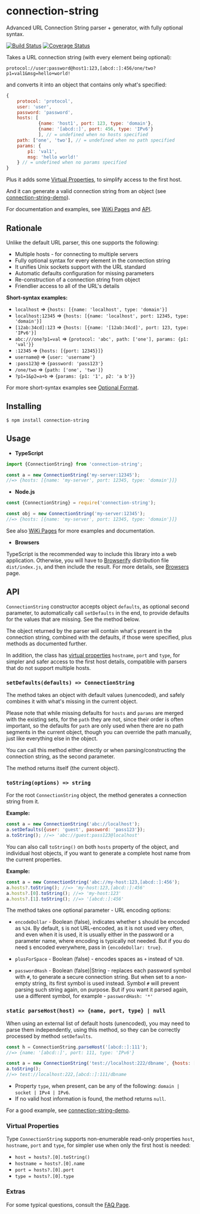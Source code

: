 connection-string
=================

Advanced URL Connection String parser + generator, with fully optional syntax.

[![Build Status](https://travis-ci.org/vitaly-t/connection-string.svg?branch=master)](https://travis-ci.org/vitaly-t/connection-string)
[![Coverage Status](https://coveralls.io/repos/vitaly-t/connection-string/badge.svg?branch=master)](https://coveralls.io/r/vitaly-t/connection-string?branch=master)

Takes a URL connection string (with every element being optional):

```
protocol://user:password@host1:123,[abcd::]:456/one/two?p1=val1&msg=hello+world!
```

and converts it into an object that contains only what's specified:

```js
{
    protocol: 'protocol',
    user: 'user',
    password: 'password',
    hosts: [
            {name: 'host1', port: 123, type: 'domain'},
            {name: '[abcd::]', port: 456, type: 'IPv6'}
            ], // = undefined when no hosts specified
    path: ['one', 'two'], // = undefined when no path specified
    params: {
        p1: 'val1',
        msg: 'hello world!'
    } // = undefined when no params specified
}
```

Plus it adds some [Virtual Properties], to simplify access to the first host.

And it can generate a valid connection string from an object (see [connection-string-demo]).

For documentation and examples, see [WiKi Pages] and [API].

## Rationale

Unlike the default URL parser, this one supports the following:

* Multiple hosts - for connecting to multiple servers
* Fully optional syntax for every element in the connection string
* It unifies Unix sockets support with the URL standard
* Automatic defaults configuration for missing parameters
* Re-construction of a connection string from object
* Friendlier access to all of the URL's details

**Short-syntax examples:**

* `localhost` => `{hosts: [{name: 'localhost', type: 'domain'}]`
* `localhost:12345` => `{hosts: [{name: 'localhost', port: 12345, type: 'domain'}]`
* `[12ab:34cd]:123` => `{hosts: [{name: '[12ab:34cd]', port: 123, type: 'IPv6'}]`
* `abc:///one?p1=val` => `{protocol: 'abc', path: ['one'], params: {p1: 'val'}}`
* `:12345` => `{hosts: [{port: 12345}]}`
* `username@` => `{user: 'username'}`
* `:pass123@` => `{password: 'pass123'}`
* `/one/two` => `{path: ['one', 'two']}`
* `?p1=1&p2=a+b` => `{params: {p1: '1', p2: 'a b'}}`

For more short-syntax examples see [Optional Format].

## Installing

```
$ npm install connection-string
```

## Usage

* **TypeScript**

```ts
import {ConnectionString} from 'connection-string';

const a = new ConnectionString('my-server:12345');
//=> {hosts: [{name: 'my-server', port: 12345, type: 'domain'}]}
```

* **Node.js**

```js
const {ConnectionString} = require('connection-string');

const obj = new ConnectionString('my-server:12345');
//=> {hosts: [{name: 'my-server', port: 12345, type: 'domain'}]}
```

See also [WiKi Pages] for more examples and documentation.

* **Browsers**

TypeScript is the recommended way to include this library into a web application. Otherwise,
you will have to [Browserify] distribution file `dist/index.js`, and then include the result.
For more details, see [Browsers] page.

## API

`ConnectionString` constructor accepts object `defaults`, as optional second parameter, to automatically
call `setDefaults` in the end, to provide defaults for the values that are missing. See the method below.

The object returned by the parser will contain what's present in the connection string, combined with the defaults,
if those were specified, plus methods as documented further.

In addition, the class has [virtual properties](#virtual-properties) `hostname`, `port` and `type`, for simpler and safer
access to the first host details, compatible with parsers that do not support multiple hosts.

### `setDefaults(defaults) => ConnectionString`

The method takes an object with default values (unencoded), and safely combines it with what's missing in the current object.

Please note that while missing defaults for `hosts` and `params` are merged with the existing sets, for the `path` they are not,
since their order is often important, so the defaults for `path` are only used when there are no path segments
in the current object, though you can override the path manually, just like everything else in the object.

You can call this method either directly or when parsing/constructing the connection string, as the second parameter.

The method returns itself (the current object).

### `toString(options) => string`

For the root `ConnectionString` object, the method generates a connection string from it.

**Example:**

```js
const a = new ConnectionString('abc://localhost');
a.setDefaults({user: 'guest', password: 'pass123'});
a.toString(); //=> 'abc://guest:pass123@localhost'
```

You can also call `toString()` on both `hosts` property of the object, and individual host objects,
if you want to generate a complete host name from the current properties.

**Example:**

```ts
const a = new ConnectionString('abc://my-host:123,[abcd::]:456');
a.hosts?.toString(); //=> 'my-host:123,[abcd::]:456'
a.hosts?.[0].toString(); //=> 'my-host:123'
a.hosts?.[1].toString(); //=> '[abcd::]:456'
```

The method takes one optional parameter - URL encoding options:

* `encodeDollar` - Boolean (false), indicates whether `$` should be encoded as `%24`. By default, `$` is not URL-encoded,
as it is not used very often, and even when it is used, it is usually either in the password or a parameter name, where encoding
is typically not needed. But if you do need `$` encoded everywhere, pass in `{encodeDollar: true}`.

* `plusForSpace` - Boolean (false) - encodes spaces as `+` instead of `%20`. 

* `passwordHash` - Boolean (false)|String - replaces each password symbol with `#`, to generate a secure connection string.
But when set to a non-empty string, its first symbol is used instead. Symbol `#` will prevent parsing such string again,
on purpose. But if you want it parsed again, use a different symbol, for example - `passwordHash: '*'` 

### `static parseHost(host) => {name, port, type} | null`

When using an external list of default hosts (unencoded), you may need to parse them independently, using this method,
so they can be correctly processed by method `setDefaults`.

```js
const h = ConnectionString.parseHost('[abcd::]:111');
//=> {name: '[abcd::]', port: 111, type: 'IPv6'}

const a = new ConnectionString('test://localhost:222/dbname', {hosts: [h]});
a.toString();
//=> test://localhost:222,[abcd::]:111/dbname
```

* Property `type`, when present, can be any of the following: `domain | socket | IPv4 | IPv6`.
* If no valid host information is found, the method returns `null`.

For a good example, see [connection-string-demo].

### Virtual Properties

Type `ConnectionString` supports non-enumerable read-only properties `host`, `hostname`, `port` and `type`,
for simpler use when only the first host is needed:

* `host = hosts?.[0].toString()`
* `hostname = hosts?.[0].name`
* `port = hosts?.[0].port`
* `type = hosts?.[0].type`

### Extras

For some typical questions, consult the [FAQ Page].  

[API]:#api
[FAQ Page]:https://github.com/vitaly-t/connection-string/wiki/FAQ
[WiKi Pages]:https://github.com/vitaly-t/connection-string/wiki
[Browserify]:https://github.com/browserify/browserify
[Browsers]:https://github.com/vitaly-t/connection-string/wiki/Browsers
[Optional Format]:https://github.com/vitaly-t/connection-string/wiki#optional-format
[Virtual Properties]:#virtual-properties
[connection-string-demo]:https://github.com/vitaly-t/connection-string-demo
